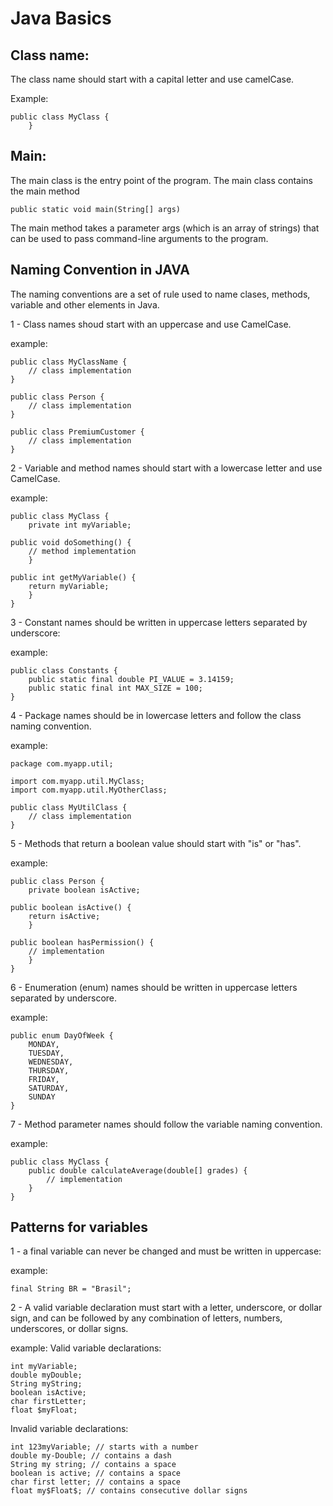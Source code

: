 # Java Basics

## Class name:

The class name should start with a capital letter and use camelCase.

Example:

    public class MyClass {
	    }

## Main:
The main class is the entry point of the program. The main class contains the main method

    public static void main(String[] args)

The main method takes a parameter args (which is an array of strings) that can be used to pass command-line arguments to the program.

## Naming Convention in JAVA
The naming conventions are a set of rule used to name clases, methods, variable and other elements in Java.

1 - Class names shoud start with an uppercase and use CamelCase.

example:

    public class MyClassName {
        // class implementation
    }

    public class Person {
        // class implementation
    }

    public class PremiumCustomer {
        // class implementation
    }

2 - Variable and method names should start with a lowercase letter and use CamelCase.

example:

    public class MyClass {
        private int myVariable;
    
    public void doSomething() {
        // method implementation
        }
    
    public int getMyVariable() {
        return myVariable;
        }
    }

3 - Constant names should be written in uppercase letters separated by underscore:

example:

    public class Constants {
        public static final double PI_VALUE = 3.14159;
        public static final int MAX_SIZE = 100;
    }

4 - Package names should be in lowercase letters and follow the class naming convention.

example:

    package com.myapp.util;

    import com.myapp.util.MyClass;
    import com.myapp.util.MyOtherClass;

    public class MyUtilClass {
        // class implementation
    }

5 - Methods that return a boolean value should start with "is" or "has".

example:

    public class Person {
        private boolean isActive;
    
    public boolean isActive() {
        return isActive;
        }
    
    public boolean hasPermission() {
        // implementation
        }
    }

6 - Enumeration (enum) names should be written in uppercase letters separated by underscore.

example:

    public enum DayOfWeek {
        MONDAY,
        TUESDAY,
        WEDNESDAY,
        THURSDAY,
        FRIDAY,
        SATURDAY,
        SUNDAY
    }

7 - Method parameter names should follow the variable naming convention.

example:

    public class MyClass {
        public double calculateAverage(double[] grades) {
            // implementation
        }
    }

## Patterns for variables

1 - a final variable can never be changed and must be written in uppercase:

example:

    final String BR = "Brasil";

2 - A valid variable declaration must start with a letter, underscore, or dollar sign, and can be followed by any combination of letters, numbers, underscores, or dollar signs.

example: 
Valid variable declarations:

    int myVariable;
    double myDouble;
    String myString;
    boolean isActive;
    char firstLetter;
    float $myFloat;

Invalid variable declarations:

    int 123myVariable; // starts with a number
    double my-Double; // contains a dash
    String my string; // contains a space
    boolean is active; // contains a space
    char first letter; // contains a space
    float my$Float$; // contains consecutive dollar signs
